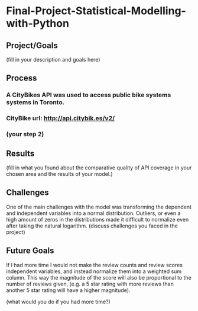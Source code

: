 # Final-Project-Statistical-Modelling-with-Python

## Project/Goals
(fill in your description and goals here)

## Process
### A CityBikes API was used to access public bike systems systems in Toronto.
### CityBike url: http://api.citybik.es/v2/


### (your step 2)

## Results
(fill in what you found about the comparative quality of API coverage in your chosen area and the results of your model.)

## Challenges 
One of the main challenges with the model was transforming the dependent and independent variables into a normal distribution.
Outliers, or even a high amount of zeros in the distributions made it difficult to normalize even after taking the natural logarithm.
(discuss challenges you faced in the project)

## Future Goals
If I had more time I would not make the review counts and review scores
independent variables, and instead normalize them into a weighted sum column.
This way the magnitude of the score will also be proportional to the number
of reviews given, (e.g. a 5 star rating with more reviews than another 5 star
rating will have a higher magnitude).

(what would you do if you had more time?)
